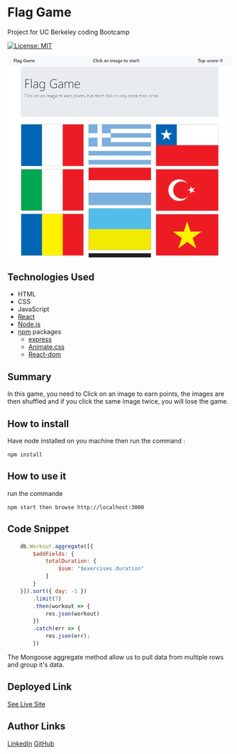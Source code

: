 # Flag Game
Project for UC Berkeley coding Bootcamp

[![License: MIT](https://img.shields.io/badge/License-MIT-yellow.svg)](https://opensource.org/licenses/MIT)

![Site](./public/images/screenshot.png)

## Technologies Used
- HTML
- CSS
- JavaScript
- [React](https://reactjs.org/)
- [Node.js](https://nodejs.org/en/)
- [npm](https://www.npmjs.com/) packages
    - [express](https://www.npmjs.com/package/express)
    - [Animate.css](https://animate.style/)
    - [React-dom](https://www.npmjs.com/package/react-dom)


## Summary 
In this game, you need to Click on an image to earn points, the images are then shuffled and if you click the same image twice, you will lose the game.

## How to install
Have node installed on you machine then run the command :

```
npm install
```

## How to use it

run the commande 

```
npm start then browse http://localhost:3000
```

## Code Snippet  
```Javascript 
    db.Workout.aggregate([{
        $addFields: {
            totalDuration: {
                $sum: "$exercises.duration"
            }
        }
    }]).sort({ day: -1 })
        .limit(7)
        .then(workout => {
            res.json(workout)
        })
        .catch(err => {
            res.json(err);
        })
```
The Mongoose aggregate method allow us to pull data from multiple rows and group it's data.

## Deployed Link

[See Live Site](https://dylancouzon.github.io/Clicky-Game/)


## Author Links
[LinkedIn](https://www.linkedin.com/in/dcouzon/)
[GitHub](https://github.com/Dylancouzon)
